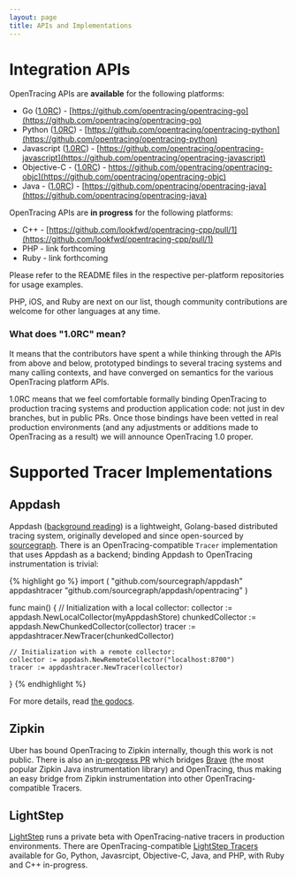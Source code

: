 ```yaml
---
layout: page
title: APIs and Implementations
---
```


# Integration APIs

OpenTracing APIs are **available** for the following platforms:

* Go ([1.0RC](#v1rc)) - [https://github.com/opentracing/opentracing-go](https://github.com/opentracing/opentracing-go)
* Python ([1.0RC](#v1rc)) - [https://github.com/opentracing/opentracing-python](https://github.com/opentracing/opentracing-python)
* Javascript ([1.0RC](#v1rc)) - [https://github.com/opentracing/opentracing-javascript](https://github.com/opentracing/opentracing-javascript)
* Objective-C - ([1.0RC](#v1rc)) - https://github.com/opentracing/opentracing-objc](https://github.com/opentracing/opentracing-objc)
* Java - ([1.0RC](#v1rc)) - [https://github.com/opentracing/opentracing-java](https://github.com/opentracing/opentracing-java)

OpenTracing APIs are **in progress** for the following platforms:

* C++ - [https://github.com/lookfwd/opentracing-cpp/pull/1](https://github.com/lookfwd/opentracing-cpp/pull/1)
* PHP - link forthcoming
* Ruby - link forthcoming

Please refer to the README files in the respective per-platform repositories for usage examples.

PHP, iOS, and Ruby are next on our list, though community contributions are welcome for other languages at any time.

<div id="v1rc"></div>

### What does "1.0RC" mean?

It means that the contributors have spent a while thinking through the APIs from above and below, prototyped bindings to several tracing systems and many calling contexts, and have converged on semantics for the various OpenTracing platform APIs.

1.0RC means that we feel comfortable formally binding OpenTracing to production tracing systems and production application code: not just in dev branches, but in public PRs. Once those bindings have been vetted in real production environments (and any adjustments or additions made to OpenTracing as a result) we will announce OpenTracing 1.0 proper.

# Supported Tracer Implementations

## Appdash

Appdash ([background reading](https://sourcegraph.com/blog/announcing-appdash-an-open-source-perf-tracing/)) is a lightweight, Golang-based distributed tracing system, originally developed and since open-sourced by [sourcegraph](https://sourcegraph.com/). There is an OpenTracing-compatible `Tracer` implementation that uses Appdash as a backend; binding Appdash to OpenTracing instrumentation is trivial:

{% highlight go %}
import (
    "github.com/sourcegraph/appdash"
    appdashtracer "github.com/sourcegraph/appdash/opentracing"
)

func main() {
    // Initialization with a local collector:
    collector := appdash.NewLocalCollector(myAppdashStore)
    chunkedCollector := appdash.NewChunkedCollector(collector)
    tracer := appdashtracer.NewTracer(chunkedCollector)

    // Initialization with a remote collector:
    collector := appdash.NewRemoteCollector("localhost:8700")
    tracer := appdashtracer.NewTracer(collector)
}
{% endhighlight %}

For more details, read [the godocs](https://godoc.org/github.com/sourcegraph/appdash/opentracing).


## Zipkin

Uber has bound OpenTracing to Zipkin internally, though this work is not public. There is also an [in-progress PR](https://github.com/opentracing/opentracing-java/pull/25) which bridges [Brave](https://github.com/openzipkin/brave) (the most popular Zipkin Java instrumentation library) and OpenTracing, thus making an easy bridge from Zipkin instrumentation into other OpenTracing-compatible Tracers.


## LightStep

[LightStep](http://lightstep.com/) runs a private beta with OpenTracing-native tracers in production environments. There are OpenTracing-compatible [LightStep Tracers](https://github.com/lightstep) available for Go, Python, Javasrcipt, Objective-C, Java, and PHP, with Ruby and C++ in-progress.
